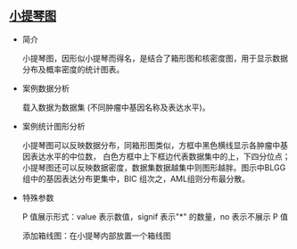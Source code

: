 ## [小提琴图](/basic/violin)

- 简介

  小提琴图，因形似小提琴而得名，是结合了箱形图和核密度图，用于显示数据分布及概率密度的统计图表。

- 案例数据分析

  载入数据为数据集 (不同肿瘤中基因名称及表达水平)。

- 案例统计图形分析

  小提琴图可以反映数据分布，同箱形图类似，方框中黑色横线显示各肿瘤中基因表达水平的中位数， 白色方框中上下框边代表数据集中的上，下四分位点；小提琴图还可以反映数据密度，数据集数据越集中则图形越胖。图示中BLGG 组中的基因表达分布更集中，BIC 组次之，AML组则分布最分散。

- 特殊参数

  P 值展示形式：value 表示数值，signif 表示"\*" 的数量，no 表示不展示 P 值

  添加箱线图：在小提琴内部放置一个箱线图

